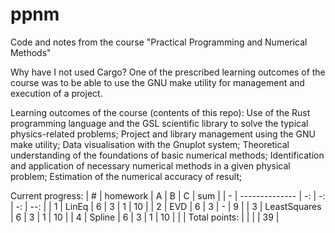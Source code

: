 # ppnm
Code and notes from the course "Practical Programming and Numerical Methods"

Why have I not used Cargo?
  One of the prescribed learning outcomes of the course was to be able to use the GNU make utility for management and execution of a project.

Learning outcomes of the course (contents of this repo):
  Use of the Rust programming language and the GSL scientific library to solve the typical physics-related problems;
  Project and library management using the GNU make utility;
  Data visualisation with the Gnuplot system;
  Theoretical understanding of the foundations of basic numerical methods;
  Identification and application of necessary numerical methods in a given physical problem;
  Estimation of the numerical accuracy of result;

Current progress:
| # | homework       |  A |  B |  C | sum |
| - | -------------- | -: | -: | -: | --: |
| 1 | LinEq          |  6 |  3 |  1 |  10 |
| 2 | EVD            |  6 |  3 |  - |   9 |
| 3 | LeastSquares   |  6 |  3 |  1 |  10 |
| 4 | Spline         |  6 |  3 |  1 |  10 |
|   | Total points:  |    |    |    |  39 |
